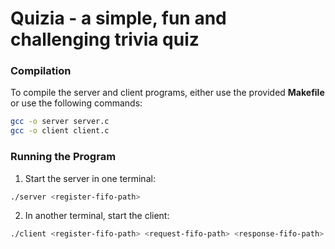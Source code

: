 # Quizia - a simple, fun and challenging trivia quiz

### Compilation
To compile the server and client programs, either use the provided **Makefile** or use the following commands:

```sh
gcc -o server server.c
gcc -o client client.c
```
### Running the Program
1. Start the server in one terminal:
```sh
./server <register-fifo-path>
```
2. In another terminal, start the client:

```sh
./client <register-fifo-path> <request-fifo-path> <response-fifo-path>
```